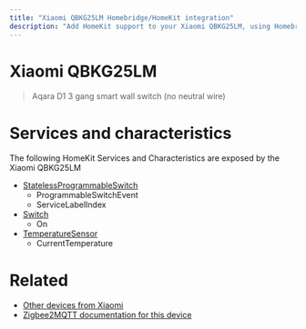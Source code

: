 ```yaml
---
title: "Xiaomi QBKG25LM Homebridge/HomeKit integration"
description: "Add HomeKit support to your Xiaomi QBKG25LM, using Homebridge, Zigbee2MQTT and homebridge-z2m."
---
```

<!---
This file has been GENERATED using src/docgen/docgen.ts
DO NOT EDIT THIS FILE MANUALLY!
-->
# Xiaomi QBKG25LM
> Aqara D1 3 gang smart wall switch (no neutral wire)


# Services and characteristics
The following HomeKit Services and Characteristics are exposed by
the Xiaomi QBKG25LM

* [StatelessProgrammableSwitch](../../action.md)
  * ProgrammableSwitchEvent
  * ServiceLabelIndex
* [Switch](../../switch.md)
  * On
* [TemperatureSensor](../../sensors.md)
  * CurrentTemperature


# Related
* [Other devices from Xiaomi](../index.md#xiaomi)
* [Zigbee2MQTT documentation for this device](https://www.zigbee2mqtt.io/devices/QBKG25LM.html)